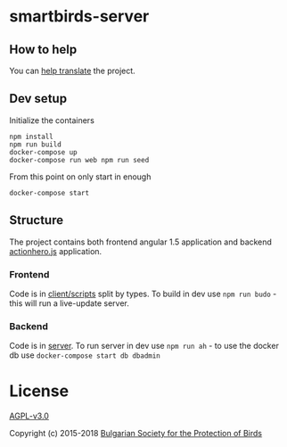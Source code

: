 # smartbirds-server

## How to help

You can [help translate](https://poeditor.com/join/project/9RT5wSkZCP) the project.

## Dev setup

Initialize the containers
```
npm install
npm run build
docker-compose up
docker-compose run web npm run seed
```

From this point on only start in enough
```
docker-compose start
```

## Structure
The project contains both frontend angular 1.5 application and backend [actionhero.js](http://www.actionherojs.com/) application.

### Frontend
Code is in [client/scripts](client/scripts) split by types. To build in dev use `npm run budo` - this will run a live-update server.

### Backend
Code is in [server](server). To run server in dev use `npm run ah` - to use the docker db use `docker-compose start db dbadmin`

# License

[AGPL-v3.0](LICENSE)

Copyright (c) 2015-2018 [Bulgarian Society for the Protection of Birds](http://bspb.org)
